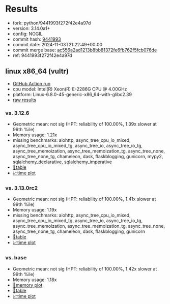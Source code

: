 # Results

- fork: python/9441993f272f42e4a97d
- version: 3.14.0a1+
- config: NOGIL
- commit hash: [9441993](https://github.com/python/cpython/commit/9441993)
- commit date: 2024-11-03T21:22:49+00:00
- commit merge base: [ac556a2ad1213b8bb81372fe6fb762f5fcb076de](https://github.com/python/cpython/commit/ac556a2ad1213b8bb81372fe6fb762f5fcb076de)
- ref: 9441993f272f42e4a97d

## linux x86_64 (vultr)

- [GitHub Action run](https://github.com/facebookexperimental/free-threading-benchmarking/actions/runs/11655970905)
- cpu model: Intel(R) Xeon(R) E-2286G CPU @ 4.00GHz
- platform: Linux-6.8.0-45-generic-x86_64-with-glibc2.39
- [raw results](bm-20241103-vultr-x86_64-python-9441993f272f42e4a97d-3.14.0a1%2B-9441993.json)

### vs. 3.12.6

- Geometric mean: not sig (HPT: reliability of 100.00%, 1.39x slower at 99th %ile)
- Memory usage: 1.21x
- missing benchmarks: aiohttp, async_tree_cpu_io_mixed, async_tree_cpu_io_mixed_tg, async_tree_io, async_tree_io_tg, async_tree_memoization, async_tree_memoization_tg, async_tree_none, async_tree_none_tg, chameleon, dask, flaskblogging, gunicorn, mypy2, sqlalchemy_declarative, sqlalchemy_imperative
- [📄table](bm-20241103-vultr-x86_64-python-9441993f272f42e4a97d-3.14.0a1%2B-9441993-vs-3.12.6.md)
- [📈time plot](bm-20241103-vultr-x86_64-python-9441993f272f42e4a97d-3.14.0a1%2B-9441993-vs-3.12.6.svg)

### vs. 3.13.0rc2

- Geometric mean: not sig (HPT: reliability of 100.00%, 1.41x slower at 99th %ile)
- Memory usage: 1.19x
- missing benchmarks: aiohttp, async_tree_cpu_io_mixed, async_tree_cpu_io_mixed_tg, async_tree_io, async_tree_io_tg, async_tree_memoization, async_tree_memoization_tg, async_tree_none, async_tree_none_tg, chameleon, dask, flaskblogging, gunicorn
- [📄table](bm-20241103-vultr-x86_64-python-9441993f272f42e4a97d-3.14.0a1%2B-9441993-vs-3.13.0rc2.md)
- [📈time plot](bm-20241103-vultr-x86_64-python-9441993f272f42e4a97d-3.14.0a1%2B-9441993-vs-3.13.0rc2.svg)

### vs. base

- Geometric mean: not sig (HPT: reliability of 100.00%, 1.42x slower at 99th %ile)
- Memory usage: 1.18x
- [🧠memory plot](bm-20241103-vultr-x86_64-python-9441993f272f42e4a97d-3.14.0a1%2B-9441993-vs-base-mem.svg)
- [📄table](bm-20241103-vultr-x86_64-python-9441993f272f42e4a97d-3.14.0a1%2B-9441993-vs-base.md)
- [📈time plot](bm-20241103-vultr-x86_64-python-9441993f272f42e4a97d-3.14.0a1%2B-9441993-vs-base.svg)

